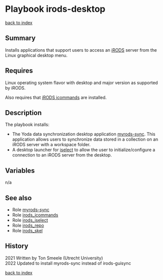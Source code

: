 # Playbook irods-desktop
[back to index](../index.md#Playbooks)

## Summary
Installs applications that support users to access 
an [iRODS](https://www.irods.org) server from the Linux graphical desktop menu. 

## Requires
Linux operating system flavor with desktop and major version as supported by iRODS.

Also requires that [iRODS icommands](icommands.md) are installed.

## Description
The playbook installs: 
- The Yoda data synchronization desktop application [myrods-sync](../roles/myrods-sync.md).
This application allows users to synchronize data stored in a collection
on an iRODS server with a workspace folder.
- A desktop launcher for [iselect](../roles/irods_iselect.md) to allow the user to
initialize/configure a connection to an iRODS server from the desktop.


## Variables
n/a

## See also
- Role [myrods-sync](../roles/myrods-sync.md)
- Role [irods_icommands](../roles/irods_icommands.md)  
- Role [irods_iselect](../roles/irods_iselect.md)
- Role [irods_repo](../roles/irods_repo.md)  
- Role [irods_skel](../roles/irods_skel.md)  


## History
2021 Written by Ton Smeele (Utrecht University)    
2022 Updated to install myrods-sync instead of irods-guisync

[back to index](../index.md#Playbooks)
